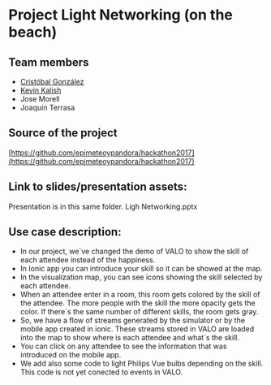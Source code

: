 # Project Light Networking (on the beach)

## Team members
- [Cristóbal González](https://twitter.com/cristobalgp)
- [Kevin Kalish](https://twitter.com/jose_angel_prog)
- Jose Morell
- Joaquín Terrasa

## Source of the project
[https://github.com/epimeteoypandora/hackathon2017](https://github.com/epimeteoypandora/hackathon2017)

## Link to slides/presentation assets:
Presentation is in this same folder. Ligh Networking.pptx

## Use case description:
- In our project, we´ve changed the demo of VALO to show the skill of each attendee instead of the happiness.
- In Ionic app you can introduce your skill so it can be showed at the map.
- In the visualization map, you can see icons showing the skill selected by each attendee.
- When an attendee enter in a room, this room gets colored by the skill of the attendee. The more people with the skill
 the more opacity gets the color. If there´s the same number of different skills, the room gets gray.
- So, we have a flow of streams generated by the simulator or by the mobile app created in ionic. These streams stored in VALO 
 are loaded into the map to show where is each attendee and what´s the skill.
- You can click on any attendee to see the information that was introduced on the mobile app. 
- We add also some code to light Philips Vue bulbs depending on the skill. This code is not yet conected to events in VALO.
 
